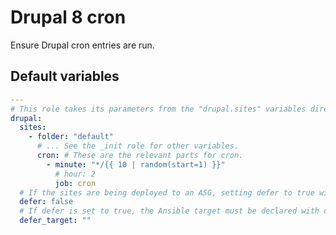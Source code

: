 # Drupal 8 cron

Ensure Drupal cron entries are run.

<!--ROLEVARS-->
## Default variables
```yaml
---
# This role takes its parameters from the "drupal.sites" variables directly.
drupal:
  sites:
    - folder: "default"
      # ... See the _init role for other variables.
      cron: # These are the relevant parts for cron.
        - minute: "*/{{ 10 | random(start=1) }}"
          # hour: 2
          job: cron
  # If the sites are being deployed to an ASG, setting defer to true will create the crontab entry on the deploy server rather than all of the app servers.
  defer: false
  # If defer is set to true, the Ansible target must be declared with defer_target. If using a group, include the index. For example, _ce_www_dev[0]
  defer_target: ""

```

<!--ENDROLEVARS-->

<!--TOC-->
<!--ENDTOC-->
